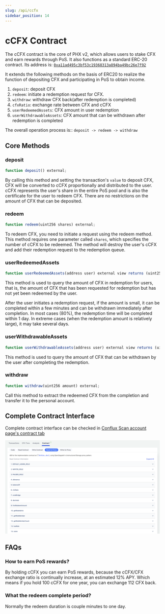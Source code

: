 ```yaml
---
slug: /api/ccfx
sidebar_position: 14
---
```


# cCFX Contract

The cCFX contract is the core of PHX v2, which allows users to stake CFX and earn rewards through PoS. It also functions as a standard ERC-20 contract. Its address is: [`0xa11ad495c3bf53c19368313a894ba49bc26e7f92`](https://evm.confluxscan.io/address/0xa11ad495c3bf53c19368313a894ba49bc26e7f92?tab=contract-viewer)

It extends the following methods on the basis of ERC20 to realize the function of depositing CFX and participating in PoS to obtain income.

1. `deposit`: deposit CFX
2. `redeem`: initiate a redemption request for CFX.
3. `withdraw`: withdraw CFX back(after redemption is completed)
4. `cfxRatio`: exchange rate between CFX and cCFX
5. `userRedeemedAssets`: CFX amount in user redemption
6. `userWithdrawableAssets`: CFX amount that can be withdrawn after redemption is completed

The overall operation process is:: `deposit -> redeem -> withdraw`

## Core Methods

### deposit

```js
function deposit() external;
```

By calling this method and setting the transaction's `value` to deposit CFX, CFX will be converted to cCFX proportionally and distributed to the user. cCFX represents the user's share in the entire PoS pool and is also the certificate for the user to redeem CFX. There are no restrictions on the amount of CFX that can be deposited.

### redeem

```js
function redeem(uint256 shares) external;
```

To redeem CFX, you need to initiate a request using the redeem method. This method requires one parameter called `shares`, which specifies the number of cCFX to be redeemed. The method will destroy the user's cCFX and add their redemption request to the redemption queue.

### userRedeemedAssets

```js
function userRedeemedAssets(address user) external view returns (uint256);
```

This method is used to query the amount of CFX in redemption for users, that is, the amount of CFX that has been requested for redemption but has not yet been redeemed by the user.

After the user initiates a redemption request, if the amount is small, it can be completed within a few minutes and can be withdrawn immediately after completion. In most cases (80%), the redemption time will be completed within 1 day. In extreme cases (when the redemption amount is relatively large), it may take several days.

### userWithdrawableAssets

```js
function userWithdrawableAssets(address user) external view returns (uint256);
```

This method is used to query the amount of CFX that can be withdrawn by the user after completing the redemption.

### withdraw

```js
function withdraw(uint256 amount) external;
```

Call this method to extract the redeemed CFX from the completion and transfer it to the personal account.

## Complete Contract Interface

Complete contract interface can be checked in [Conflux Scan account page's contract tab](https://evm.confluxscan.io/address/0xa11ad495c3bf53c19368313a894ba49bc26e7f92?tab=contract-viewer)

![](./img/cCFX-read-methods.png)

## FAQs

### How to earn PoS rewards?

By holding cCFX you can earn PoS rewards, because the cCFX/CFX exchange ratio is continually increase, at an estimated 12% APY. Which means if you hold 100 cCFX for one year, you can exchange 112 CFX back.

### What the redeem complete period?

Normally the redeem duration is couple minutes to one day.